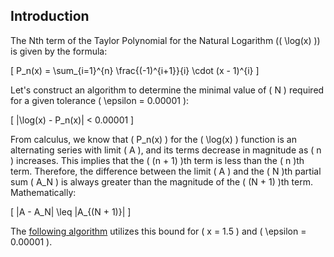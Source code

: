 <script type="text/javascript" async
  src="https://cdnjs.cloudflare.com/ajax/libs/mathjax/2.7.7/MathJax.js?config=TeX-MML-AM_CHTML">
</script>

## Introduction

The Nth term of the Taylor Polynomial for the Natural Logarithm (\( \log(x) \)) is given by the formula:

\[ P_n(x) = \sum_{i=1}^{n} \frac{(-1)^{i+1}}{i} \cdot (x - 1)^{i} \]

Let's construct an algorithm to determine the minimal value of \( N \) required for a given tolerance \( \epsilon = 0.00001 \):

\[ |\log(x) - P_n(x)| < 0.00001 \]

From calculus, we know that \( P_n(x) \) for the \( \log(x) \) function is an alternating series with limit \( A \), and its terms decrease in magnitude as \( n \) increases. This implies that the \( (n + 1) \)th term is less than the \( n \)th term. Therefore, the difference between the limit \( A \) and the \( N \)th partial sum \( A_N \) is always greater than the magnitude of the \( (N + 1) \)th term. Mathematically:

\[ |A - A_N| \leq |A_{(N + 1)}| \]

The [following algorithm](https://github.com/JonasMelo21/Numerical-Analysis-Studies/blob/9d0573f8ad11bc3f8acdcc9c9d080cad58536b4a/chapter1/TaylorPolynomials-NaturalLogarithm/naturalLogTaylorSeries.c) utilizes this bound for \( x = 1.5 \) and \( \epsilon = 0.00001 \).
